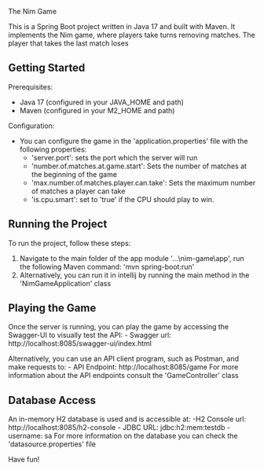 The Nim Game

This is a Spring Boot project written in Java 17 and built with Maven. It implements the Nim game, where players take
turns removing matches. The player that takes the last match loses


Getting Started
---------------

Prerequisites:
- Java 17 (configured in your JAVA_HOME and path)
- Maven (configured in your M2_HOME and path)

Configuration:
- You can configure the game in the 'application.properties' file with the following properties:
    - 'server.port': sets the port which the server will run
    - 'number.of.matches.at.game.start': Sets the number of matches at the beginning of the game
    - 'max.number.of.matches.player.can.take': Sets the maximum number of matches a player can take
    - 'is.cpu.smart': set to 'true' if the CPU should play to win.

Running the Project
-------------------

To run the project, follow these steps:
1. Navigate to the main folder of the app module '...\nim-game\app', run the following Maven command: 'mvn spring-boot:run'
2. Alternatively, you can run it in intellij by running the main method in the 'NimGameApplication' class

Playing the Game
----------------

Once the server is running, you can play the game by accessing the Swagger-UI to visually test the API:
    - Swagger url: http://localhost:8085/swagger-ui/index.html

Alternatively, you can use an API client program, such as Postman, and make requests to:
    - API Endpoint: http://localhost:8085/game
For more information about the API endpoints consult the 'GameController' class


Database Access
---------------

An in-memory H2 database is used and is accessible at:
    -H2 Console url: http://localhost:8085/h2-console
        - JDBC URL: jdbc:h2:mem:testdb
        - username: sa
For more information on the database you can check the 'datasource.properties' file

Have fun!

